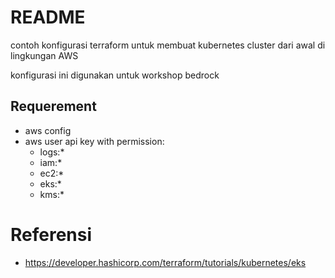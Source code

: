 # README

contoh konfigurasi terraform untuk membuat kubernetes cluster dari awal di lingkungan AWS

konfigurasi ini digunakan untuk workshop bedrock

## Requerement
- aws config
- aws user api key with permission:
   - logs:*
   - iam:*
   - ec2:*
   - eks:*
   - kms:*

# Referensi
* https://developer.hashicorp.com/terraform/tutorials/kubernetes/eks
